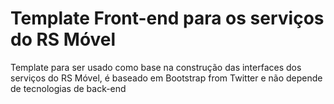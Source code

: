 Template Front-end para os serviços do RS Móvel
===============================================

Template para ser usado como base na construção das interfaces dos serviços do RS Móvel, é baseado em Bootstrap from Twitter e não depende de tecnologias de back-end
